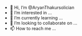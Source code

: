 - 👋 Hi, I’m @AryanThakursolician
- 👀 I’m interested in ...
- 🌱 I’m currently learning ...
- 💞️ I’m looking to collaborate on ...
- 📫 How to reach me ...

<!---
AryanThakursolician/AryanThakursolician is a ✨ special ✨ repository because its `README.md` (this file) appears on your GitHub profile.
You can click the Preview link to take a look at your changes.
--->
